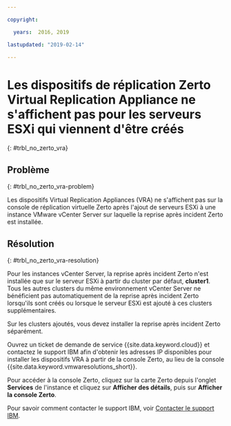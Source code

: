 ```yaml
---

copyright:

  years:  2016, 2019

lastupdated: "2019-02-14"

---
```


# Les dispositifs de réplication Zerto Virtual Replication Appliance ne s'affichent pas pour les serveurs ESXi qui viennent d'être créés
{: #trbl_no_zerto_vra}

## Problème
{: #trbl_no_zerto_vra-problem}

Les dispositifs Virtual Replication Appliances (VRA) ne s'affichent pas sur la console de réplication virtuelle Zerto après l'ajout de serveurs ESXi à une instance VMware vCenter Server sur laquelle la reprise après incident Zerto est installée.

## Résolution
{: #trbl_no_zerto_vra-resolution}

Pour les instances vCenter Server, la reprise après incident Zerto n'est installée que sur le serveur ESXi à partir du cluster par défaut, **cluster1**. Tous les autres clusters du même environnement vCenter Server ne bénéficient pas automatiquement de la reprise après incident Zerto lorsqu'ils sont créés ou lorsque le serveur ESXi est ajouté à ces clusters supplémentaires.

Sur les clusters ajoutés, vous devez installer la reprise après incident Zerto séparément.

Ouvrez un ticket de demande de service {{site.data.keyword.cloud}} et contactez le support IBM afin d'obtenir les adresses IP disponibles pour installer les dispositifs VRA à partir de la console Zerto, au lieu de la console {{site.data.keyword.vmwaresolutions_short}}.

Pour accéder à la console Zerto, cliquez sur la carte Zerto depuis l'onglet **Services** de l'instance et cliquez sur **Afficher des détails**, puis sur **Afficher la console Zerto**.

Pour savoir comment contacter le support IBM, voir [Contacter le support IBM](/docs/services/vmwaresolutions//vmonic/trbl_support.html).
